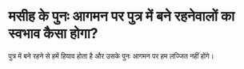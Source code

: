 # मसीह के पुनः आगमन पर पुत्र में बने रहनेवालों का स्वभाव कैसा होगा?
पुत्र में बने रहने से हमें हियाव होता है और उसके पुनः आगमन पर हम लज्जित नहीं होंगे।